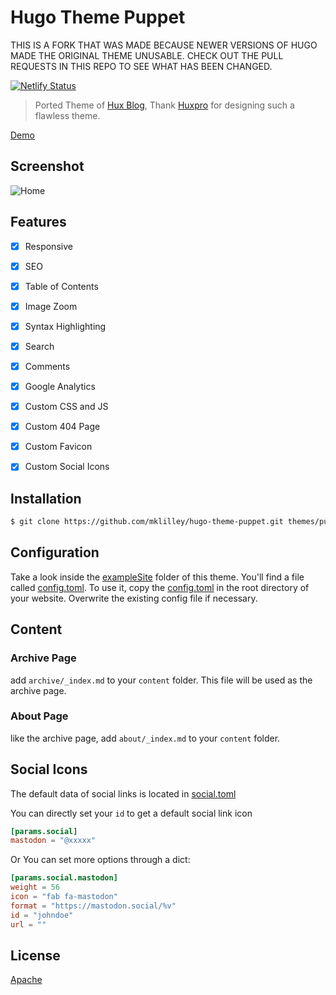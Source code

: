 # Hugo Theme Puppet

THIS IS A FORK THAT WAS MADE BECAUSE NEWER VERSIONS OF HUGO MADE THE ORIGINAL THEME UNUSABLE. CHECK OUT THE PULL REQUESTS IN THIS REPO TO SEE WHAT HAS BEEN CHANGED.

[![Netlify Status](https://api.netlify.com/api/v1/badges/275ce227-7872-4314-8b54-5499ba237c18/deploy-status)](https://app.netlify.com/sites/hugo-theme-puppet/deploys)

> Ported Theme of [Hux Blog](https://github.com/Huxpro/huxpro.github.io), Thank [Huxpro](https://github.com/Huxpro) for designing such a flawless theme.

[Demo](https://hugo-theme-puppet.netlify.app/)

## Screenshot

![Home](https://raw.githubusercontent.com/roninro/hugo-theme-puppet/master/images/screenshot.png)

## Features

- [x] Responsive
- [x] SEO
- [x] Table of Contents
- [x] Image Zoom
- [x] Syntax Highlighting
- [x] Search
- [x] Comments
- [x] Google Analytics
- [x] Custom CSS and JS
- [x] Custom 404 Page
- [x] Custom Favicon
- [x] Custom Social Icons


## Installation

```bash
$ git clone https://github.com/mklilley/hugo-theme-puppet.git themes/puppet
```

## Configuration

Take a look inside the [exampleSite](exampleSite) folder of this theme. You'll find a file called [config.toml](exampleSite/config.toml). 
To use it, copy the [config.toml](exampleSite/config.toml) in the root directory of your website. Overwrite the existing config file if necessary.

## Content

### Archive Page

add `archive/_index.md` to your `content` folder. This file will be used as the archive page.

### About Page

like the archive page, add `about/_index.md` to your `content` folder.


## Social Icons

The default data of social links is located in [social.toml](assets/data/social.toml)

You can directly set your `id` to get a default social link icon

```toml
[params.social]
mastodon = "@xxxxx"
```
Or You can set more options through a dict:

```toml
[params.social.mastodon]
weight = 56
icon = "fab fa-mastodon"
format = "https://mastodon.social/%v"
id = "johndoe"
url = ""
```

## License

[Apache](LICENSE)
